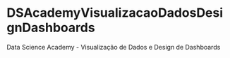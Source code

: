 # DSAcademyVisualizacaoDadosDesignDashboards
Data Science Academy - Visualização de Dados e Design de Dashboards
